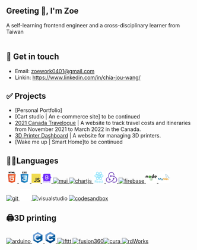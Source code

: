 ## Greeting 👋, I'm Zoe
A self-learning frontend engineer and a cross-disciplinary learner from Taiwan
<br>
<br>

## 🙋 Get in touch
- Email: zoework0401@gmail.com
- Linkin: https://www.linkedin.com/in/chia-jou-wang/

## ✅ Projects
- [Personal Portfolio]
- [Cart studio | An e-commerce site] to be continued
- [2021 Canada Travelogue](https://github.com/zoewang7512/2021-Canada-Travelogue) | A website to track travel costs and itineraries from November 2021 to March 2022 in the Canada.
- [3D Printer Dashboard](https://github.com/zoewang7512/3D-Printer-Dashboard) | A website for managing 3D printers.
- [Wake me up | Smart Home]to be continued

## 👨‍💻Languages 
<a href="https://www.w3.org/html/" target="_blank" rel="noreferrer"> <img src="https://raw.githubusercontent.com/devicons/devicon/master/icons/html5/html5-original-wordmark.svg" alt="html5" width="30" height="30"/> </a> <a href="https://www.w3schools.com/css/" target="_blank" rel="noreferrer"> <img src="https://raw.githubusercontent.com/devicons/devicon/master/icons/css3/css3-original-wordmark.svg" alt="css3" width="30" height="30"/> </a> <a href="https://developer.mozilla.org/en-US/docs/Web/JavaScript" target="_blank" rel="noreferrer"> <img src="https://raw.githubusercontent.com/devicons/devicon/master/icons/javascript/javascript-original.svg" alt="javascript" width="25" height="25"/> </a> 
<a href="https://getbootstrap.com" target="_blank" rel="noreferrer"> <img src="https://raw.githubusercontent.com/devicons/devicon/master/icons/bootstrap/bootstrap-plain-wordmark.svg" alt="bootstrap" width="25" height="25"/> </a> <a href="https://mui.com/" target="_blank" rel="noreferrer"> <img src="https://v3.mui.com/static/images/material-ui-logo.svg" alt="mui" width="25" height="25"/> </a> <a href="https://www.chartjs.org" target="_blank" rel="noreferrer"> <img src="https://www.chartjs.org/media/logo-title.svg" alt="chartjs" width="25" height="25"/> </a>  <a href="https://reactjs.org/" target="_blank" rel="noreferrer"> <img src="https://raw.githubusercontent.com/devicons/devicon/master/icons/react/react-original-wordmark.svg" alt="react" width="30" height="30"/> </a> 
  <a href="https://redux.js.org" target="_blank" rel="noreferrer"> <img src="https://raw.githubusercontent.com/devicons/devicon/master/icons/redux/redux-original.svg" alt="redux" width="30" height="30"/> </a> <a href="https://firebase.google.com/" target="_blank" rel="noreferrer"> <img src="https://www.vectorlogo.zone/logos/firebase/firebase-icon.svg" alt="firebase" width="30" height="30"/> </a>
<a href="https://nodejs.org" target="_blank" rel="noreferrer"> <img src="https://raw.githubusercontent.com/devicons/devicon/master/icons/nodejs/nodejs-original-wordmark.svg" alt="nodejs" width="30" height="30"/> </a><a href="https://www.mysql.com/" target="_blank" rel="noreferrer"> <img src="https://raw.githubusercontent.com/devicons/devicon/master/icons/mysql/mysql-original-wordmark.svg" alt="mysql" width="30" height="30"/> </a>
  
 </a> 
 <a href="https://git-scm.com/" target="_blank" rel="noreferrer"> <img src="https://www.vectorlogo.zone/logos/git-scm/git-scm-icon.svg" alt="git" width="30" height="30"/> </a> 
 <a href="https://github.com/zoewang7512/" target="_blank" rel="noreferrer"> <img src="https://raw.githubusercontent.com/Aakarsh-B/trying-repos/master/github.svg" alt="github" width="30" height="30"/> </a> <img src="https://cdn.iconscout.com/icon/free/png-256/visual-studio-code-1868941-1583105.png" alt="visualstudio" width="25" height="25"/> <a href="https://codesandbox.com/zoework0401" target="_blank" rel="noreferrer"> <img src="https://www.svgrepo.com/show/332023/code-sandbox-circle.svg" alt="codesandbox" width="30" height="30"/> </a>

## 🖨️3D printing
<a href="https://www.arduino.cc/" target="_blank" rel="noreferrer"> <img src="https://cdn.worldvectorlogo.com/logos/arduino-1.svg" alt="arduino" width="30" height="30"/> </a> <a href="https://www.cprogramming.com/" target="_blank" rel="noreferrer"> <img src="https://raw.githubusercontent.com/devicons/devicon/master/icons/c/c-original.svg" alt="c" width="30" height="30"/> </a> <a href="https://www.w3schools.com/cpp/" target="_blank" rel="noreferrer"> <img src="https://raw.githubusercontent.com/devicons/devicon/master/icons/cplusplus/cplusplus-original.svg" alt="cplusplus" width="30" height="30"/> </a> 
 <a href="https://ifttt.com/" target="_blank" rel="noreferrer"> <img src="https://www.vectorlogo.zone/logos/ifttt/ifttt-ar21.svg" alt="ifttt" width="40" height="40"/>
 <img src="https://img.icons8.com/color/480/autodesk-fusion-360.png" alt="fusion360" width="25" height="25"/><img width="25"  height="25" alt="cura" src="https://github.com/zoewang7512/zoewang7512/assets/64351360/202e51fb-dbef-491e-826e-97f7ae346b5c">
<img src="https://www.print3dd.com/wp-content/uploads/2021/04/RD-Works-V8.jpg"  alt="rdWorks" width="25" height="25"/>
